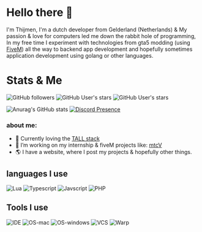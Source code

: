 # Hello there 👋
I'm Thijmen, I'm a dutch developer from Gelderland (Netherlands) & My passion & love for computers led me down the rabbit hole of programming,
In my free time I experiment with technologies from gta5 modding (using [FiveM](https://fivem.net/)) all the way to backend app development and hopefully sometimes application development using golang or other languages.


# Stats & Me
![GitHub followers](https://img.shields.io/github/followers/nietthijmen)
![GitHub User's stars](https://img.shields.io/github/stars/morethancodenl?label=MTC%20stars)
![GitHub User's stars](https://img.shields.io/github/stars/nietthijmen?label=My%20stars)


![Anurag's GitHub stats](https://github-readme-stats.vercel.app/api?username=NietThijmen&show_icons=true&theme=radical)
[![Discord Presence](https://lanyard.cnrad.dev/api/420957189105254410)](https://discord.com/users/420957189105254410)

### about me:
- 🌱 Currently loving the [TALL stack](https://tallstack.dev/)
- 🔭 I’m working on my internship & fiveM projects like: [mtcV](https://github.com/morethancodenl)
- 🌎 I have a website, where I post my projects & hopefully other things.

## languages I use
![Lua](https://img.shields.io/badge/language-lua-flat?logo=lua)
![Typescript](https://img.shields.io/badge/language-typescript-flat?logo=typescript)
![Javscript](https://img.shields.io/badge/language-javascript-flat?logo=javascript)
![PHP](https://img.shields.io/badge/language-PHP-flat?logo=php)


## Tools I use
![IDE](https://img.shields.io/badge/IDE-jetbrains-flat?logo=jetbrains)
![OS-mac](https://img.shields.io/badge/OS-macos-flat?logo=apple)
![OS-windows](https://img.shields.io/badge/OS-windows-flat?logo=microsoft)
![VCS](https://img.shields.io/badge/VSC-git-flat?logo=github)
![Warp](https://img.shields.io/badge/Terminal-warp-flat?logo=warp)
